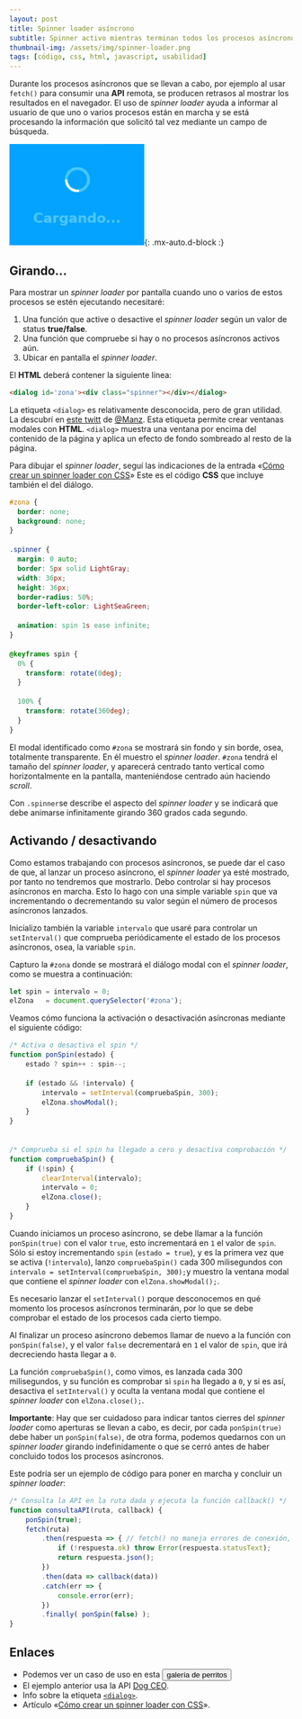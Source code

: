 ```yaml
---
layout: post
title: Spinner loader asíncrono
subtitle: Spinner activo mientras terminan todos los procesos asíncronos
thumbnail-img: /assets/img/spinner-loader.png
tags: [código, css, html, javascript, usabilidad]
---
```

Durante los procesos asíncronos que se llevan a cabo, por ejemplo al usar ```fetch()``` para consumir una **API** remota, se producen retrasos al mostrar los resultados en el navegador. El uso de _spinner loader_ ayuda a informar al usuario de que uno o varios procesos están en marcha y se está procesando la información que solicitó tal vez mediante un campo de búsqueda.

![Paginación](/assets/img/spinner-loader.png){: .mx-auto.d-block :}

## Girando...

Para mostrar un _spinner loader_ por pantalla cuando uno o varios de estos procesos se estén ejecutando necesitaré:

1. Una función que active o desactive el _spinner loader_ según un valor de status **true/false**.
2. Una función que compruebe si hay o no procesos asíncronos activos aún.
3. Ubicar en pantalla el _spinner loader_.

El **HTML** deberá contener la siguiente línea:

```html
<dialog id='zona'><div class="spinner"></div></dialog>
```
La etiqueta ```<dialog>``` es relativamente desconocida, pero de gran utilidad. La descubrí en [este twitt](https://twitter.com/Manz/status/1529836795130744834) de [@Manz](https://twitter.com/Manz). Esta etiqueta permite crear ventanas modales con **HTML**. ```<dialog>``` muestra una ventana por encima del contenido de la página y aplica un efecto de fondo sombreado al resto de la página.

Para dibujar el _spinner loader_, seguí las indicaciones de la entrada «[Cómo crear un spinner loader con CSS](https://midu.dev/como-crear-un-spinner-con-css/)» Este es el código **CSS** que incluye también el del diálogo.

```css
#zona {
  border: none;
  background: none;
}

.spinner {
  margin: 0 auto;
  border: 5px solid LightGray;
  width: 36px;
  height: 36px;
  border-radius: 50%;
  border-left-color: LightSeaGreen;

  animation: spin 1s ease infinite;
}

@keyframes spin {
  0% {
    transform: rotate(0deg);
  }

  100% {
    transform: rotate(360deg);
  }
}
```

El modal identificado como ```#zona``` se mostrará sin fondo y sin borde, osea, totalmente transparente. En él muestro el _spinner loader_. ```#zona``` tendrá el tamaño del  _spinner loader_, y aparecerá centrado tanto vertical como horizontalmente en la pantalla, manteniéndose centrado aún haciendo _scroll_.

Con ```.spinner```se describe el aspecto del _spinner loader_ y se indicará que debe animarse infinitamente girando 360 grados cada segundo.

## Activando / desactivando

Como estamos trabajando con procesos asíncronos, se puede dar el caso de que, al lanzar un proceso asíncrono, el _spinner loader_ ya esté mostrado, por tanto no tendremos que mostrarlo. Debo controlar si hay procesos asíncronos en marcha. Esto lo hago con una simple variable ```spin``` que va incrementando o decrementando su valor según el número de procesos asíncronos lanzados.

Inicializo también la variable ```intervalo``` que usaré para controlar un ```setInterval()``` que comprueba periódicamente el estado de los procesos asíncronos, osea, la variable ```spin```.

Capturo la ```#zona``` donde se mostrará el diálogo modal con el _spinner loader_, como se muestra a continuación:

```javascript
let spin = intervalo = 0;
elZona   = document.querySelector('#zona');
```
Veamos cómo funciona la activación o desactivación asíncronas mediante el siguiente código:

```javascript
/* Activa o desactiva el spin */
function ponSpin(estado) {
    estado ? spin++ : spin--;

    if (estado && !intervalo) {
        intervalo = setInterval(compruebaSpin, 300);
        elZona.showModal();
    }
}


/* Comprueba si el spin ha llegado a cero y desactiva comprobación */
function compruebaSpin() {
    if (!spin) {
        clearInterval(intervalo);
        intervalo = 0;
        elZona.close(); 
    }
}
```

Cuando iniciamos un proceso asíncrono, se debe llamar a la función ```ponSpin(true)``` con el valor ```true```, esto incrementará en ```1``` el valor de ```spin```. Sólo si estoy incrementando ```spin``` (```estado = true```), y es la primera vez que se activa (```!intervalo```), lanzo ```compruebaSpin()``` cada 300 milisegundos con ```intervalo = setInterval(compruebaSpin, 300);```y muestro la ventana modal que contiene el _spinner loader_ con ```elZona.showModal();```.

Es necesario lanzar el ```setInterval()``` porque desconocemos en qué momento los procesos asíncronos terminarán, por lo que se debe comprobar el estado de los procesos cada cierto tiempo.

Al finalizar un proceso asíncrono debemos llamar de nuevo a la función con ```ponSpin(false)```, y el valor ```false``` decrementará en ```1``` el valor de ```spin```, que irá decreciendo hasta llegar a ```0```.

La función ```compruebaSpin()```, como vimos, es lanzada cada 300 milisegundos, y su función es comprobar si ```spin``` ha llegado a ```0```, y si es así, desactiva el ```setInterval()``` y oculta la ventana modal que contiene el _spinner loader_ con ```elZona.close();```.

**Importante**: Hay que ser cuidadoso para indicar tantos cierres del _spinner loader_ como aperturas se llevan a cabo, es decir, por cada ```ponSpin(true)``` debe haber un ```ponSpin(false)```, de otra forma, podemos quedarnos con un _spinner loader_ girando indefinidamente o que se cerró antes de haber concluido todos los procesos asíncronos.

Este podría ser un ejemplo de código para poner en marcha y concluir un _spinner loader_:

```javascript
/* Consulta la API en la ruta dada y ejecuta la función callback() */
function consultaAPI(ruta, callback) {
    ponSpin(true);
    fetch(ruta)
        .then(respuesta => { // fetch() no maneja errores de conexión, luego...
            if (!respuesta.ok) throw Error(respuesta.statusText);
            return respuesta.json();
        })
        .then(data => callback(data))
        .catch(err => {
            console.error(err);
        })
        .finally( ponSpin(false) );
}
```

## Enlaces

* Podemos ver un caso de uso en esta [<button>galería de perritos</button>](https://javguerra.github.io/02-bootcamp-fs-javascript/17-fetch.html)
* El ejemplo anterior usa la API [Dog CEO](https://dog.ceo/dog-api/).
* Info sobre la etiqueta [```<dialog>```](https://twitter.com/Manz/status/1529836795130744834).
* Artículo «[Cómo crear un spinner loader con CSS](https://midu.dev/como-crear-un-spinner-con-css/)».
